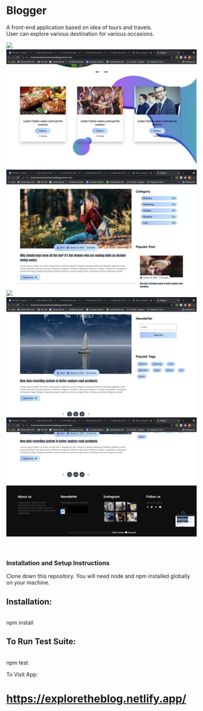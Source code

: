# Blogger
A front-end application based on idea of tours and travels.
<br>
User can explore various destination for various occasions.
<br>




<img src="Screenshot 2021-10-28 at 9.17.19 PM.png">
<br>
<img src="Screenshot 2021-10-28 at 9.17.29 PM.png">
<br>
<img src="Screenshot 2021-10-28 at 9.17.36 PM.png">
<br>
<img src="Screenshot 2021-10-28 at 9.17.41 PM.png">
<br>
<img src="Screenshot 2021-10-28 at 9.17.48 PM.png">
<br>
<img src="Screenshot 2021-10-28 at 9.17.52 PM.png">
<br>
<br>
<br>

### Installation and Setup Instructions

Clone down this repository. You will need node and npm installed globally on your machine.

## Installation:
<br>
npm install

## To Run Test Suite:
<br>
npm test

To Visit App:
<br>
# https://exploretheblog.netlify.app/


